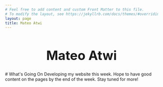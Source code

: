 ```yaml
---
# Feel free to add content and custom Front Matter to this file.
# To modify the layout, see https://jekyllrb.com/docs/themes/#overriding-theme-defaults
layout: page
title: Mateo Atwi
---
```

<h1 class="Page_Title" style="text-align:center; font-size:300%;"><b>Mateo Atwi</b></h1>
# What's Going On
Developing my website this week. Hope to have good content on the pages by the end of the week. Stay tuned for more!